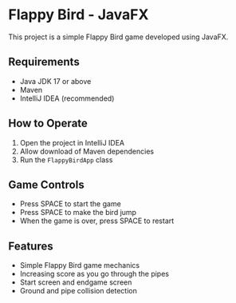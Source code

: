 # Flappy Bird - JavaFX

This project is a simple Flappy Bird game developed using JavaFX.

## Requirements

- Java JDK 17 or above
- Maven
- IntelliJ IDEA (recommended)

## How to Operate

1. Open the project in IntelliJ IDEA
2. Allow download of Maven dependencies
3. Run the `FlappyBirdApp` class

## Game Controls

- Press SPACE to start the game
- Press SPACE to make the bird jump
- When the game is over, press SPACE to restart

## Features

- Simple Flappy Bird game mechanics
- Increasing score as you go through the pipes
- Start screen and endgame screen
- Ground and pipe collision detection

